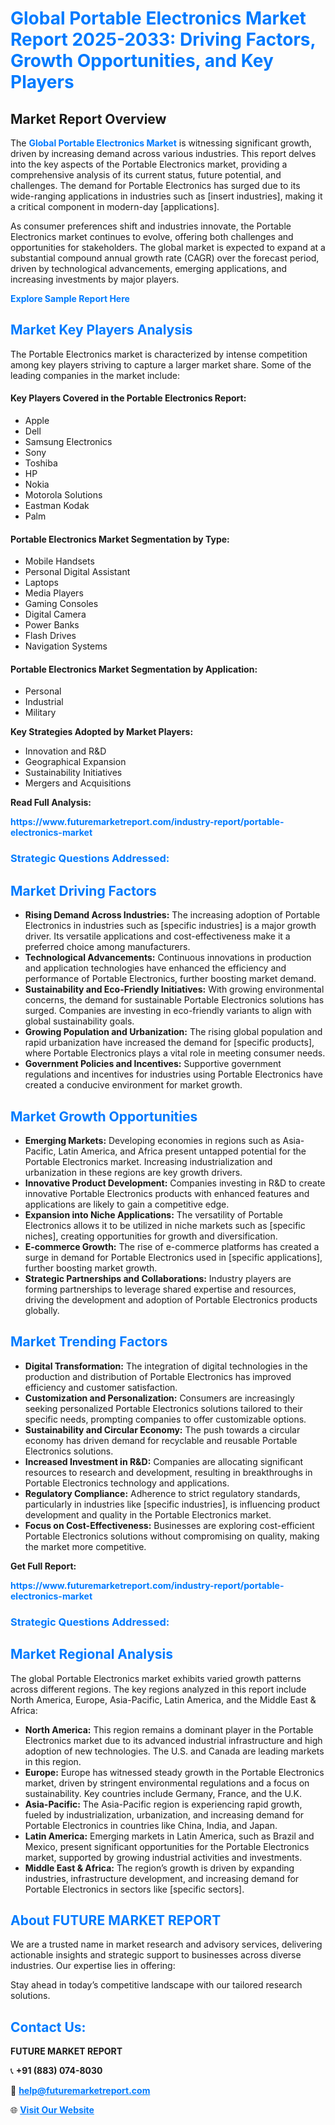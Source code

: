 <h1 style="color: #007BFF;">Global Portable Electronics Market Report 2025-2033: Driving Factors, Growth Opportunities, and Key Players</h1>

<section id="overview">
<h2>Market Report Overview</h2>
<p>The <a href="https://www.futuremarketreport.com/industry-report/portable-electronics-market" style="color: #007BFF; text-decoration: none;"><strong>Global Portable Electronics Market</strong></a> is witnessing significant growth, driven by increasing demand across various industries. This report delves into the key aspects of the Portable Electronics market, providing a comprehensive analysis of its current status, future potential, and challenges. The demand for Portable Electronics has surged due to its wide-ranging applications in industries such as [insert industries], making it a critical component in modern-day [applications].</p>
<p>As consumer preferences shift and industries innovate, the Portable Electronics market continues to evolve, offering both challenges and opportunities for stakeholders. The global market is expected to expand at a substantial compound annual growth rate (CAGR) over the forecast period, driven by technological advancements, emerging applications, and increasing investments by major players.</p>
</section>

<section id="overview">
<p><a href="https://www.futuremarketreport.com/request-sample/reportId=63852" style="color: #007BFF; text-decoration: none;"><strong>Explore Sample Report Here</strong></a></p>
</section>

<section id="key-players">
<h2 style="color: #007BFF;">Market Key Players Analysis</h2>
<p>The Portable Electronics market is characterized by intense competition among key players striving to capture a larger market share. Some of the leading companies in the market include:</p>
<h4>Key Players Covered in the Portable Electronics Report:</h4>
<ul><li>Apple</li><li>Dell</li><li>Samsung Electronics</li><li>Sony</li><li>Toshiba</li><li>HP</li><li>Nokia</li><li>Motorola Solutions</li><li>Eastman Kodak</li><li>Palm</li></ul>
<h4>Portable Electronics Market Segmentation by Type:</h4>
<ul><li>Mobile Handsets</li><li>Personal Digital Assistant</li><li>Laptops</li><li>Media Players</li><li>Gaming Consoles</li><li>Digital Camera</li><li>Power Banks</li><li>Flash Drives</li><li>Navigation Systems</li></ul>

<h4>Portable Electronics Market Segmentation by Application:</h4>
<ul><li>Personal</li><li>Industrial</li><li>Military</li></ul>
<p><strong>Key Strategies Adopted by Market Players:</strong></p>
<ul>
<li>Innovation and R&D</li>
<li>Geographical Expansion</li>
<li>Sustainability Initiatives</li>
<li>Mergers and Acquisitions</li>
</ul>
</section>

<section>
<p><strong>Read Full Analysis: </strong></p><a href="https://www.futuremarketreport.com/industry-report/portable-electronics-market" style="color: #007BFF; text-decoration: none;"><strong>https://www.futuremarketreport.com/industry-report/portable-electronics-market</strong></a>
<h3 style="color: #007BFF;">Strategic Questions Addressed:</h3>
</section>

<section id="driving-factors">
<h2 style="color: #007BFF;">Market Driving Factors</h2>
<ul>
<li><strong>Rising Demand Across Industries:</strong> The increasing adoption of Portable Electronics in industries such as [specific industries] is a major growth driver. Its versatile applications and cost-effectiveness make it a preferred choice among manufacturers.</li>
<li><strong>Technological Advancements:</strong> Continuous innovations in production and application technologies have enhanced the efficiency and performance of Portable Electronics, further boosting market demand.</li>
<li><strong>Sustainability and Eco-Friendly Initiatives:</strong> With growing environmental concerns, the demand for sustainable Portable Electronics solutions has surged. Companies are investing in eco-friendly variants to align with global sustainability goals.</li>
<li><strong>Growing Population and Urbanization:</strong> The rising global population and rapid urbanization have increased the demand for [specific products], where Portable Electronics plays a vital role in meeting consumer needs.</li>
<li><strong>Government Policies and Incentives:</strong> Supportive government regulations and incentives for industries using Portable Electronics have created a conducive environment for market growth.</li>
</ul>
</section>

<section id="growth-opportunities">
<h2 style="color: #007BFF;">Market Growth Opportunities</h2>
<ul>
<li><strong>Emerging Markets:</strong> Developing economies in regions such as Asia-Pacific, Latin America, and Africa present untapped potential for the Portable Electronics market. Increasing industrialization and urbanization in these regions are key growth drivers.</li>
<li><strong>Innovative Product Development:</strong> Companies investing in R&D to create innovative Portable Electronics products with enhanced features and applications are likely to gain a competitive edge.</li>
<li><strong>Expansion into Niche Applications:</strong> The versatility of Portable Electronics allows it to be utilized in niche markets such as [specific niches], creating opportunities for growth and diversification.</li>
<li><strong>E-commerce Growth:</strong> The rise of e-commerce platforms has created a surge in demand for Portable Electronics used in [specific applications], further boosting market growth.</li>
<li><strong>Strategic Partnerships and Collaborations:</strong> Industry players are forming partnerships to leverage shared expertise and resources, driving the development and adoption of Portable Electronics products globally.</li>
</ul>
</section>

<section id="trending-factors">
<h2 style="color: #007BFF;">Market Trending Factors</h2>
<ul>
<li><strong>Digital Transformation:</strong> The integration of digital technologies in the production and distribution of Portable Electronics has improved efficiency and customer satisfaction.</li>
<li><strong>Customization and Personalization:</strong> Consumers are increasingly seeking personalized Portable Electronics solutions tailored to their specific needs, prompting companies to offer customizable options.</li>
<li><strong>Sustainability and Circular Economy:</strong> The push towards a circular economy has driven demand for recyclable and reusable Portable Electronics solutions.</li>
<li><strong>Increased Investment in R&D:</strong> Companies are allocating significant resources to research and development, resulting in breakthroughs in Portable Electronics technology and applications.</li>
<li><strong>Regulatory Compliance:</strong> Adherence to strict regulatory standards, particularly in industries like [specific industries], is influencing product development and quality in the Portable Electronics market.</li>
<li><strong>Focus on Cost-Effectiveness:</strong> Businesses are exploring cost-efficient Portable Electronics solutions without compromising on quality, making the market more competitive.</li>
</ul>
</section>

<section>
<p><strong>Get Full Report: </strong></p><a href="https://www.futuremarketreport.com/industry-report/portable-electronics-market" style="color: #007BFF; text-decoration: none;"><strong>https://www.futuremarketreport.com/industry-report/portable-electronics-market</strong></a>
<h3 style="color: #007BFF;">Strategic Questions Addressed:</h3>
</section>


<section id="regional-analysis">
<h2 style="color: #007BFF;">Market Regional Analysis</h2>
<p>The global Portable Electronics market exhibits varied growth patterns across different regions. The key regions analyzed in this report include North America, Europe, Asia-Pacific, Latin America, and the Middle East & Africa:</p>
<ul>
<li><strong>North America:</strong> This region remains a dominant player in the Portable Electronics market due to its advanced industrial infrastructure and high adoption of new technologies. The U.S. and Canada are leading markets in this region.</li>
<li><strong>Europe:</strong> Europe has witnessed steady growth in the Portable Electronics market, driven by stringent environmental regulations and a focus on sustainability. Key countries include Germany, France, and the U.K.</li>
<li><strong>Asia-Pacific:</strong> The Asia-Pacific region is experiencing rapid growth, fueled by industrialization, urbanization, and increasing demand for Portable Electronics in countries like China, India, and Japan.</li>
<li><strong>Latin America:</strong> Emerging markets in Latin America, such as Brazil and Mexico, present significant opportunities for the Portable Electronics market, supported by growing industrial activities and investments.</li>
<li><strong>Middle East & Africa:</strong> The region’s growth is driven by expanding industries, infrastructure development, and increasing demand for Portable Electronics in sectors like [specific sectors].</li>
</ul>
</section>

<footer>
<h2 style="color: #007BFF;">About FUTURE MARKET REPORT</h2>
<p>We are a trusted name in market research and advisory services, delivering actionable insights and strategic support to businesses across diverse industries. Our expertise lies in offering:</p>

<p>Stay ahead in today’s competitive landscape with our tailored research solutions.</p>

<h2 style="color: #007BFF;">Contact Us:</h2>
<p><strong>FUTURE MARKET REPORT</strong></p>
<p>📞 <strong>+91 (883) 074-8030</strong></p>
<p>📧 <strong><a href="mailto:help@futuremarketreport.com" style="color: #007BFF;">help@futuremarketreport.com</a></strong></p>
<p>🌐 <strong><a href="https://www.futuremarketreport.com/" style="color: #007BFF;">Visit Our Website</a></strong></p>
</footer>